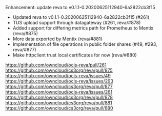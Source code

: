 Enhancement: update reva to v0.1.1-0.20200625112940-6a2822cb3f15

- Updated reva to v0.1.1-0.20200625112940-6a2822cb3f15 (#261)
- TUS upload support through datagateway (#261, reva/#878)
- Added support for differing metrics path for Prometheus to Mentix (reva/#875)
- More data exported by Mentix (reva/#881)
- Implementation of file operations in public folder shares (#49, #293, reva/#877)
- Make httpclient trust local certificates for now (reva/#880)

https://github.com/owncloud/ocis-reva/pull/261
https://github.com/owncloud/cs3org/reva/pull/875
https://github.com/owncloud/ocis-reva/issues/49
https://github.com/owncloud/ocis-reva/issues/293
https://github.com/owncloud/cs3org/reva/pull/877
https://github.com/owncloud/ocis-reva/issues/261
https://github.com/owncloud/cs3org/reva/pull/878
https://github.com/owncloud/cs3org/reva/pull/881
https://github.com/owncloud/cs3org/reva/pull/880
